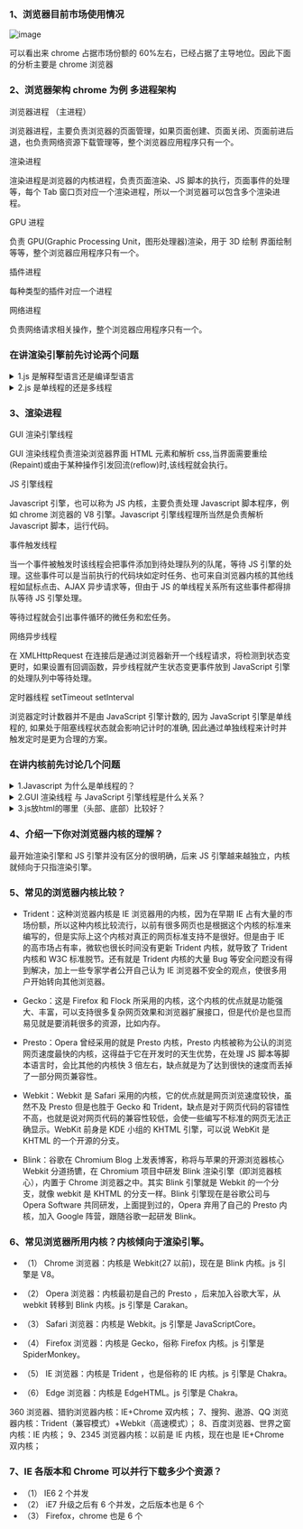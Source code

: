 ### 1、浏览器目前市场使用情况

![image](http://xiaosu72.oss-cn-shanghai.aliyuncs.com/my-blog/%E6%B5%8F%E8%A7%88%E5%99%A8%E7%BB%9F%E8%AE%A1.png)

可以看出来 chrome 占据市场份额的 60%左右，已经占据了主导地位。因此下面的分析主要是 chrome 浏览器

### 2、浏览器架构 chrome 为例 多进程架构

浏览器进程 （主进程）

浏览器进程，主要负责浏览器的页面管理，如果页面创建、页面关闭、页面前进后退，也负责网络资源下载管理等，整个浏览器应用程序只有一个。

渲染进程

渲染进程是浏览器的内核进程，负责页面渲染、JS 脚本的执行，页面事件的处理等，每个 Tab 窗口页对应一个渲染进程，所以一个浏览器可以包含多个渲染进程。

GPU 进程

负责 GPU(Graphic Processing Unit，图形处理器)渲染，用于 3D 绘制 界面绘制等等，整个浏览器应用程序只有一个。

插件进程

每种类型的插件对应一个进程

网络进程

负责网络请求相关操作，整个浏览器应用程序只有一个。

### 在讲渲染引擎前先讨论两个问题

<details>
  <summary>1.js 是解释型语言还是编译型语言</summary>
  <p>
    解释型
  </p>
</details>

<details>
  <summary>2.js 是单线程的还是多线程</summary>
  <p>
    单线程
  </p>
</details>

### 3、渲染进程

GUI 渲染引擎线程

GUI 渲染线程负责渲染浏览器界面 HTML 元素和解析 css,当界面需要重绘(Repaint)或由于某种操作引发回流(reflow)时,该线程就会执行。

JS 引擎线程

Javascript 引擎，也可以称为 JS 内核，主要负责处理 Javascript 脚本程序，例如 chrome 浏览器的 V8 引擎。Javascript 引擎线程理所当然是负责解析 Javascript 脚本，运行代码。

事件触发线程

当一个事件被触发时该线程会把事件添加到待处理队列的队尾，等待 JS 引擎的处理。这些事件可以是当前执行的代码块如定时任务、也可来自浏览器内核的其他线程如鼠标点击、AJAX 异步请求等，但由于 JS 的单线程关系所有这些事件都得排队等待 JS 引擎处理。

等待过程就会引出事件循环的微任务和宏任务。

网络异步线程

在 XMLHttpRequest 在连接后是通过浏览器新开一个线程请求，将检测到状态变更时，如果设置有回调函数，异步线程就产生状态变更事件放到 JavaScript 引擎的处理队列中等待处理。

定时器线程 setTimeout setInterval

浏览器定时计数器并不是由 JavaScript 引擎计数的, 因为 JavaScript 引擎是单线程的, 如果处于阻塞线程状态就会影响记计时的准确, 因此通过单独线程来计时并触发定时是更为合理的方案。

### 在讲内核前先讨论几个问题

<details>
  <summary>1.Javascript 为什么是单线程的？</summary>
  <p>
    这是因为Javascript这门脚本语言诞生的使命所致：如果Javascript是多线程的话，在多线程的交互下，处于UI中的DOM节点就可能成为一个临界资源，假设存在两个线程同时操作一个DOM，一个负责修改一个负责删除，那么这个时候就需要浏览器来裁决如何生效哪个线程的执行结果。当然我们可以通过锁来解决上面的问题。但为了避免因为引入了锁而带来更大的复杂性，Javascript在最初就选择了单线程执行。
  </p>
</details>

<details>
  <summary>2.GUI 渲染线程 与 JavaScript 引擎线程是什么关系？</summary>
  <p>
    互斥关系。由于JavaScript是可操纵DOM的，如果在修改这些元素属性同时渲染界面（即JavaScript线程和UI线程同时运行），那么渲染线程前后获得的元素数据就可能不一致了。因此为了防止渲染出现不可预期的结果，浏览器设置GUI渲染线程与JavaScript引擎为互斥的关系，当JavaScript引擎执行时GUI线程会被挂起，GUI更新会被保存在一个队列中等到引擎线程空闲时立即被执行。
  </p>
</details>

<details>
  <summary>3.js放html的哪里（头部、底部）比较好？</summary>
  <p>
    从上面我们可以推理出，由于GUI渲染线程与JavaScript执行线程是互斥的关系，当浏览器在执行JavaScript程序的时候，GUI渲染线程会被挂起，直到JS程序执行完成，才会接着执行。因此如果JS执行的时间过长，这样就会造成页面的渲染不连贯，导致页面渲染加载阻塞的感觉。所以放底部比较好
  </p>
</details>

### 4、介绍一下你对浏览器内核的理解？

最开始渲染引擎和 JS 引擎并没有区分的很明确，后来 JS 引擎越来越独立，内核就倾向于只指渲染引擎。

### 5、常见的浏览器内核比较？

- Trident：这种浏览器内核是 IE 浏览器用的内核，因为在早期 IE 占有大量的市场份额，所以这种内核比较流行，以前有很多网页也是根据这个内核的标准来编写的，但是实际上这个内核对真正的网页标准支持不是很好。但是由于 IE 的高市场占有率，微软也很长时间没有更新 Trident 内核，就导致了 Trident 内核和 W3C 标准脱节。还有就是 Trident 内核的大量 Bug 等安全问题没有得到解决，加上一些专家学者公开自己认为 IE 浏览器不安全的观点，使很多用户开始转向其他浏览器。

- Gecko：这是 Firefox 和 Flock 所采用的内核，这个内核的优点就是功能强大、丰富，可以支持很多复杂网页效果和浏览器扩展接口，但是代价是也显而易见就是要消耗很多的资源，比如内存。

- Presto：Opera 曾经采用的就是 Presto 内核，Presto 内核被称为公认的浏览网页速度最快的内核，这得益于它在开发时的天生优势，在处理 JS 脚本等脚本语言时，会比其他的内核快 3 倍左右，缺点就是为了达到很快的速度而丢掉了一部分网页兼容性。

- Webkit：Webkit 是 Safari 采用的内核，它的优点就是网页浏览速度较快，虽然不及 Presto 但是也胜于 Gecko 和 Trident，缺点是对于网页代码的容错性不高，也就是说对网页代码的兼容性较低，会使一些编写不标准的网页无法正确显示。WebKit 前身是 KDE 小组的 KHTML 引擎，可以说 WebKit 是 KHTML 的一个开源的分支。

- Blink：谷歌在 Chromium Blog 上发表博客，称将与苹果的开源浏览器核心 Webkit 分道扬镳，在 Chromium 项目中研发 Blink 渲染引擎（即浏览器核心），内置于 Chrome 浏览器之中。其实 Blink 引擎就是 Webkit 的一个分支，就像 webkit 是 KHTML 的分支一样。Blink 引擎现在是谷歌公司与 Opera Software 共同研发，上面提到过的，Opera 弃用了自己的 Presto 内核，加入 Google 阵营，跟随谷歌一起研发 Blink。

### 6、常见浏览器所用内核？内核倾向于渲染引擎。

- （1） Chrome 浏览器：内核是 Webkit(27 以前)，现在是 Blink 内核。js 引擎是 V8。

- （2） Opera 浏览器：内核最初是自己的 Presto ，后来加入谷歌大军，从 webkit 转移到 Blink 内核。js 引擎是 Carakan。

- （3） Safari 浏览器：内核是 Webkit。js 引擎是 JavaScriptCore。

- （4） Firefox 浏览器：内核是 Gecko，俗称 Firefox 内核。js 引擎是 SpiderMonkey。

- （5） IE 浏览器：内核是 Trident ，也是俗称的 IE 内核。js 引擎是 Chakra。

- （6） Edge 浏览器：内核是 EdgeHTML。js 引擎是 Chakra。

360 浏览器、猎豹浏览器内核：IE+Chrome 双内核；
7、搜狗、遨游、QQ 浏览器内核：Trident（兼容模式）+Webkit（高速模式）；
8、百度浏览器、世界之窗内核：IE 内核；
9、2345 浏览器内核：以前是 IE 内核，现在也是 IE+Chrome 双内核；

### 7、IE 各版本和 Chrome 可以并行下载多少个资源？

- （1） IE6 2 个并发
- （2） iE7 升级之后有 6 个并发，之后版本也是 6 个
- （3） Firefox，chrome 也是 6 个
